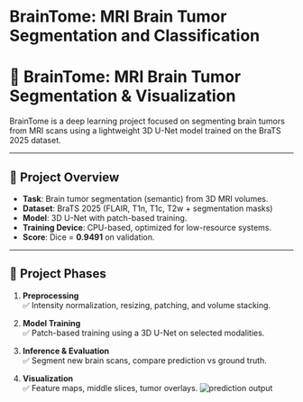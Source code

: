# BrainTome: MRI Brain Tumor Segmentation and Classification
# 🧠 BrainTome: MRI Brain Tumor Segmentation & Visualization

BrainTome is a deep learning project focused on segmenting brain tumors from MRI scans using a lightweight 3D U-Net model trained on the BraTS 2025 dataset.

---

## 🚀 Project Overview

- **Task**: Brain tumor segmentation (semantic) from 3D MRI volumes.
- **Dataset**: BraTS 2025 (FLAIR, T1n, T1c, T2w + segmentation masks)
- **Model**: 3D U-Net with patch-based training.
- **Training Device**: CPU-based, optimized for low-resource systems.
- **Score**: Dice = **0.9491** on validation.

---

## 🧪 Project Phases

1. **Preprocessing**  
   ✅ Intensity normalization, resizing, patching, and volume stacking.

2. **Model Training**  
   ✅ Patch-based training using a 3D U-Net on selected modalities.

3. **Inference & Evaluation**  
   ✅ Segment new brain scans, compare prediction vs ground truth.

4. **Visualization**  
   ✅ Feature maps, middle slices, tumor overlays.
![prediction output](https://github.com/user-attachments/assets/d423b60a-624b-41c5-8273-ed4837736afb)
